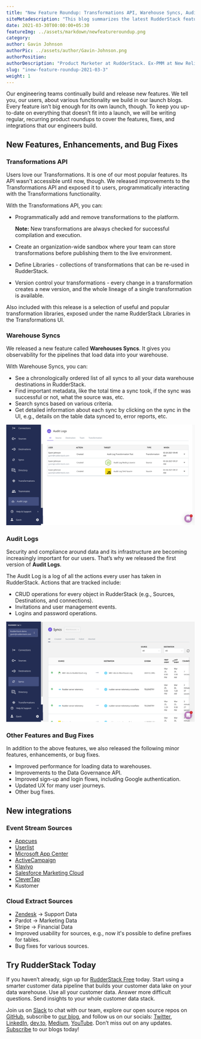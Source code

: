 ```yaml
---
title: "New Feature Roundup: Transformations API, Warehouse Syncs, Audit Logs, and More"
siteMetadescription: "This blog summarizes the latest RudderStack features and bugfixed for March 2021 - inclusding Trnasformations API, Warehouse Syncs, and Audit Logs."
date: 2021-03-30T00:00:00+05:30
featureImg: ../assets/markdown/newfeatureroundup.png
category:
author: Gavin Johnson
authorPic: ../assets/author/Gavin-Johnson.png
authorPosition:
authorDescription: "Product Marketer at RudderStack. Ex-PMM at New Relic & AT&T. Ex-consultant at Deloitte. Ex-sys admin. (Sometimes) Ex-developer."
slug: "inew-feature-roundup-2021-03-3"
weight: 1
---
```



Our engineering teams continually build and release new features. We tell you, our users, about various functionality we build in our launch blogs. Every feature isn’t big enough for its own launch, though. To keep you up-to-date on everything that doesn’t fit into a launch, we will be writing regular, recurring product roundups to cover the features, fixes, and integrations that our engineers build.


## New Features, Enhancements, and Bug Fixes


### Transformations API

Users love our Transformations. It is one of our most popular features. Its API wasn't accessible until now, though. We released improvements to the Transformations API and exposed it to users, programmatically interacting with the Transformations functionality.

With the Transformations API, you can:



*   Programmatically add and remove transformations to the platform.

    **Note:** New transformations are always checked for successful compilation and execution.

*   Create an organization-wide sandbox where your team can store transformations before publishing them to the live environment.
*   Define Libraries - collections of transformations that can be re-used in RudderStack.
*   Version control your transformations - every change in a transformation creates a new version, and the whole lineage of a single transformation is available.

Also included with this release is a selection of useful and popular transformation libraries, exposed under the name RudderStack Libraries in the Transformations UI.


### Warehouse Syncs

We released a new feature called **Warehouses Syncs**. It gives you observability for the pipelines that load data into your warehouse.

With Warehouse Syncs, you can:



*   See a chronologically ordered list of all syncs to all your data warehouse destinations in RudderStack.
*   Find important metadata, like the total time a sync took, if the sync was successful or not, what the source was, etc.
*   Search syncs based on various criteria.
*   Get detailed information about each sync by clicking on the sync in the UI, e.g., details on the table data synced to, error reports, etc.





![Audit Logs](../assets/markdown/productroundupauditlog.png)



### Audit Logs

Security and compliance around data and its infrastructure are becoming increasingly important for our users. That’s why we released the first version of **Audit Logs**.

The Audit Log is a log of all the actions every user has taken in RudderStack. Actions that are tracked include:



*   CRUD operations for every object in RudderStack (e.g., Sources, Destinations, and connections).
*   Invitations and user management events.
*   Logins and password operations.





![Warehouse Syncs](../assets/markdown/productroundupwarehousesyncs02.png)



### Other Features and Bug Fixes

In addition to the above features, we also released the following minor features, enhancements, or bug fixes.



*   Improved performance for loading data to warehouses.
*   Improvements to the Data Governance API.
*   Improved sign-up and login flows, including Google authentication.
*   Updated UX for many user journeys.
*   Other bug fixes.


## New integrations


### Event Stream Sources



*   [Appcues](https://rudderstack.com/integration/appcues/)
*   [Userlist](https://rudderstack.com/integration/userlist/)
*   [Microsoft App Center](https://rudderstack.com/integration/app-center/)
*   [ActiveCampaign](https://rudderstack.com/integration/activecampaign/)
*   [Klaviyo](https://rudderstack.com/integration/klaviyo/) 
*   [Salesforce Marketing Cloud](https://rudderstack.com/integration/salesforce-marketing-cloud/)
*   [CleverTap](https://rudderstack.com/integration/clevertap/)
*   Kustomer


### Cloud Extract Sources



*   [Zendesk](https://rudderstack.com/integration/zendesk-source/) → Support Data
*   Pardot → Marketing Data
*   Stripe → Financial Data
*   Improved usability for sources, e.g., now it's possible to define prefixes for tables.
*   Bug fixes for various sources.


## Try RudderStack Today

If you haven’t already, sign up for [RudderStack Free](https://app.rudderlabs.com/signup?type=freetrial) today. Start using a smarter customer data pipeline that builds your customer data lake on your data warehouse. Use all your customer data. Answer more difficult questions. Send insights to your whole customer data stack.

Join us on [Slack](https://resources.rudderstack.com/join-rudderstack-slack) to chat with our team, explore our open source repos on [GitHub](https://github.com/rudderlabs), subscribe to [our blog](https://rudderstack.com/blog/), and follow us on our socials: [Twitter](https://twitter.com/RudderStack), [LinkedIn](https://www.linkedin.com/company/rudderlabs/), [dev.to](https://dev.to/rudderstack), [Medium](https://rudderstack.medium.com/), [YouTube](https://www.youtube.com/channel/UCgV-B77bV_-LOmKYHw8jvBw). Don’t miss out on any updates. [Subscribe](https://rudderstack.com/blog/) to our blogs today!
